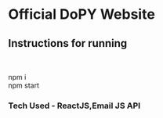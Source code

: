 <h1>Official DoPY Website</h1>
<h2>Instructions for running</h2>
<br>
<p>npm i<br>
npm start<br></p>

<h3>Tech Used - ReactJS,Email JS API</h3>


 

